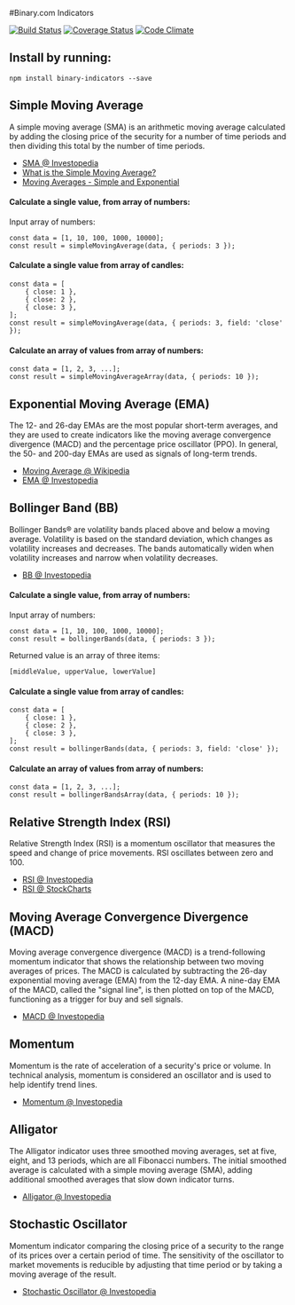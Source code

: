 #Binary.com Indicators

[![Build Status](https://travis-ci.org/binary-com/binary-indicators.svg?branch=master)](https://travis-ci.org/binary-com/binary-indicators)
[![Coverage Status](https://coveralls.io/repos/github/binary-com/binary-indicators/badge.svg?branch=master)](https://coveralls.io/github/binary-com/binary-indicators?branch=master)
[![Code Climate](https://codeclimate.com/github/binary-com/binary-indicators/badges/gpa.svg)](https://codeclimate.com/github/binary-com/binary-indicators)

## Install by running:

```
npm install binary-indicators --save
```

## Simple Moving Average

A simple moving average (SMA) is an arithmetic moving average calculated by adding the closing price of the security for a number of time periods and then dividing this total by the number of time periods.

* [SMA @ Investopedia](http://www.investopedia.com/terms/s/sma.asp)
* [What is the Simple Moving Average?](http://tradingsim.com/blog/simple-moving-average/)
* [Moving Averages - Simple and Exponential](http://stockcharts.com/school/doku.php?id=chart_school:technical_indicators:moving_averages)

#### Calculate a single value, from array of numbers:

Input array of numbers:
```
const data = [1, 10, 100, 1000, 10000];
const result = simpleMovingAverage(data, { periods: 3 });
```

#### Calculate a single value from array of candles:
```
const data = [
    { close: 1 },
    { close: 2 },
    { close: 3 },
];
const result = simpleMovingAverage(data, { periods: 3, field: 'close' });
```

#### Calculate an array of values from array of numbers:

```
const data = [1, 2, 3, ...];
const result = simpleMovingAverageArray(data, { periods: 10 });
```

## Exponential Moving Average (EMA)

The 12- and 26-day EMAs are the most popular short-term averages, and they are used to create indicators like the moving average convergence divergence (MACD) and the percentage price oscillator (PPO). In general, the 50- and 200-day EMAs are used as signals of long-term trends.

* [Moving Average @ Wikipedia](https://en.wikipedia.org/wiki/Moving_average)
* [EMA @ Investopedia](http://www.investopedia.com/terms/e/ema.asp)

## Bollinger Band (BB)

Bollinger Bands® are volatility bands placed above and below a moving average. Volatility is based on the standard deviation, which changes as volatility increases and decreases. The bands automatically widen when volatility increases and narrow when volatility decreases.

* [BB @ Investopedia](http://www.investopedia.com/terms/b/bollingerbands.asp)

#### Calculate a single value, from array of numbers:

Input array of numbers:
```
const data = [1, 10, 100, 1000, 10000];
const result = bollingerBands(data, { periods: 3 });
```

Returned value is an array of three items:

```
[middleValue, upperValue, lowerValue]
```

#### Calculate a single value from array of candles:
```
const data = [
    { close: 1 },
    { close: 2 },
    { close: 3 },
];
const result = bollingerBands(data, { periods: 3, field: 'close' });
```

#### Calculate an array of values from array of numbers:

```
const data = [1, 2, 3, ...];
const result = bollingerBandsArray(data, { periods: 10 });
```

## Relative Strength Index (RSI)

Relative Strength Index (RSI) is a momentum oscillator that measures the speed and change of price movements. RSI oscillates between zero and 100.

* [RSI @ Investopedia](http://www.investopedia.com/terms/r/rsi.asp)
* [RSI @ StockCharts](http://stockcharts.com/school/doku.php?id=chart_school:technical_indicators:relative_strength_index_rsi)

## Moving Average Convergence Divergence (MACD)

Moving average convergence divergence (MACD) is a trend-following momentum indicator that shows the relationship between two moving averages of prices. The MACD is calculated by subtracting the 26-day exponential moving average (EMA) from the 12-day EMA. A nine-day EMA of the MACD, called the "signal line", is then plotted on top of the MACD, functioning as a trigger for buy and sell signals.

* [MACD @ Investopedia](http://www.investopedia.com/terms/m/macd.asp)

## Momentum

Momentum is the rate of acceleration of a security's price or volume. In technical analysis, momentum is considered an oscillator and is used to help identify trend lines.

* [Momentum @ Investopedia](http://www.investopedia.com/terms/m/momentum.asp)

## Alligator

The Alligator indicator uses three smoothed moving averages, set at five, eight, and 13 periods, which are all Fibonacci numbers. The initial smoothed average is calculated with a simple moving average (SMA), adding additional smoothed averages that slow down indicator turns.

* [Alligator @ Investopedia](http://www.investopedia.com/articles/trading/072115/exploring-williams-alligator-indicator.asp)

## Stochastic Oscillator

Momentum indicator comparing the closing price of a security to the range of its prices over a certain period of time. The sensitivity of the oscillator to market movements is reducible by adjusting that time period or by taking a moving average of the result.

* [Stochastic Oscillator @ Investopedia](http://www.investopedia.com/terms/s/stochasticoscillator.asp)
